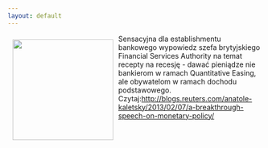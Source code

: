 ```yaml
---
layout: default
---
```

<img src="{{site.baseurl}}\articles\pictures\465.Adair_Turner.jpg" align="left" style="margin: 10px 10px" width="200"><!--126-->
<p>Sensacyjna dla establishmentu bankowego wypowiedz szefa brytyjskiego Financial Services Authority na temat recepty na recesję - dawać pieniądze nie bankierom w ramach Quantitative Easing, ale obywatelom w ramach dochodu podstawowego. Czytaj:<a href="http://blogs.reuters.com/anatole-kaletsky/2013/02/07/a-breakthrough-speech-on-monetary-policy/" title="Adair Turner " target="">http://blogs.reuters.com/anatole-kaletsky/2013/02/07/a-breakthrough-speech-on-monetary-policy/</a></p><p></p>